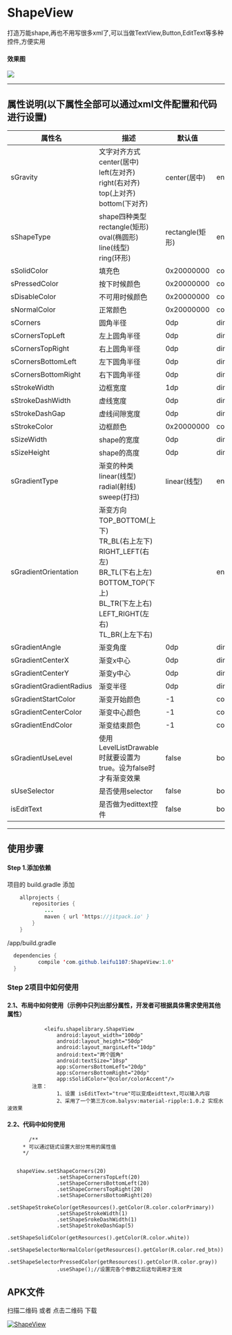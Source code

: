 # ShapeView
打造万能shape,再也不用写很多xml了,可以当做TextView,Button,EditText等多种控件,方便实用


#### 效果图
![](https://github.com/leifu1107/ShapeView/raw/master/screenshots/1.jpg) 

---------
## 属性说明(以下属性全部可以通过xml文件配置和代码进行设置)			
|属性名|描述	|默认值|类型
|---|---|---|	---|		
|sGravity|文字对齐方式 <br>center(居中)<br>left(左对齐)<br>right(右对齐)<br>top(上对齐)<br>bottom(下对齐)|center(居中)	|enum	
|sShapeType|shape四种类型 <br>rectangle(矩形)<br>oval(椭圆形)<br>line(线型)<br>ring(环形)|rectangle(矩形)	|enum	
|sSolidColor|填充色|0x20000000	|color
|sPressedColor|按下时候颜色|0x20000000	|color	
|sDisableColor|不可用时候颜色|0x20000000	|color	
|sNormalColor|正常颜色|0x20000000	|color
|sCorners|圆角半径|0dp	|dimension	
|sCornersTopLeft|左上圆角半径|0dp	|dimension	
|sCornersTopRight|右上圆角半径|0dp	|dimension	
|sCornersBottomLeft|左下圆角半径|0dp	|dimension	
|sCornersBottomRight|右下圆角半径|0dp	|dimension	
|sStrokeWidth|边框宽度|1dp	|dimension	
|sStrokeDashWidth|虚线宽度|0dp	|dimension	
|sStrokeDashGap|虚线间隙宽度|0dp	|dimension	
|sStrokeColor|边框颜色|0x20000000		|color	
|sSizeWidth|shape的宽度|0dp	|dimension	
|sSizeHeight|shape的高度|0dp	|dimension	
|sGradientType|渐变的种类 <br>linear(线型)<br>radial(射线)<br>sweep(打扫)|linear(线型)	|enum	
|sGradientOrientation|渐变方向 <br>TOP_BOTTOM(上下)<br>TR_BL(右上左下)<br>RIGHT_LEFT(右左)<br>BR_TL(下右上左)<br>BOTTOM_TOP(下上)	<br>BL_TR(下左上右)<br>LEFT_RIGHT(左右)<br>TL_BR(上左下右)||enum	
|sGradientAngle|渐变角度|0dp	|dimension	
|sGradientCenterX|渐变x中心|0dp	|dimension	
|sGradientCenterY|渐变y中心|0dp	|dimension	
|sGradientGradientRadius|渐变半径|0dp	|dimension	
|sGradientStartColor|渐变开始颜色|-1	|color	
|sGradientCenterColor|渐变中心颜色|-1	|color	
|sGradientEndColor|渐变结束颜色|-1	|color	
|sGradientUseLevel|使用LevelListDrawable时就要设置为true。设为false时才有渐变效果|false|boolean	
|sUseSelector|是否使用selector|false	|boolean	
|isEditText|是否做为edittext控件|false	|boolean	
---------
## 使用步骤

#### Step 1.添加依赖<br>
项目的 build.gradle 添加
```java
	allprojects {
		repositories {
			...
			maven { url 'https://jitpack.io' }
		}
	}
  ```
 /app/build.gradle
  ```java
  	dependencies {
	        compile 'com.github.leifu1107:ShapeView:1.0'
	}
```
### Step 2项目中如何使用
#### 2.1、布局中如何使用（示例中只列出部分属性，开发者可根据具体需求使用其他属性）
```
            <leifu.shapelibrary.ShapeView
                android:layout_width="100dp"
                android:layout_height="50dp"
                android:layout_marginLeft="10dp"
                android:text="两个圆角"
                android:textSize="10sp"
                app:sCornersBottomLeft="20dp"
                app:sCornersBottomRight="20dp"
                app:sSolidColor="@color/colorAccent"/>
        注意：
                1、设置 isEditText="true"可以变成eidttext,可以输入内容
                2、采用了一个第三方com.balysv:material-ripple:1.0.2 实现水波效果
```
#### 2.2、代码中如何使用
```
       /**
     * 可以通过链式设置大部分常用的属性值
     */

                
   shapeView.setShapeCorners(20)
                .setShapeCornersTopLeft(20)
                .setShapeCornersBottomLeft(20)
                .setShapeCornersTopRight(20)
                .setShapeCornersBottomRight(20)
                .setShapeStrokeColor(getResources().getColor(R.color.colorPrimary))
                .setShapeStrokeWidth(1)
                .setShapeSrokeDashWidth(1)
                .setShapeStrokeDashGap(5)
                .setShapeSolidColor(getResources().getColor(R.color.white))
                .setShapeSelectorNormalColor(getResources().getColor(R.color.red_btn))
                .setShapeSelectorPressedColor(getResources().getColor(R.color.gray))
                .useShape();//设置完各个参数之后这句调用才生效
```
 ## APK文件

扫描二维码 或者 点击二维码 下载

[![ShapeView](https://github.com/leifu1107/ShapeView/raw/master/screenshots/zrcode.png)](https://github.com/leifu1107/ShapeView/raw/master/screenshots/app-release.apk)

